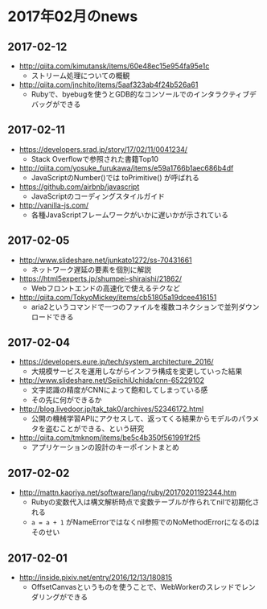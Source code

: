 # 2017年02月のnews

## 2017-02-12

* http://qiita.com/kimutansk/items/60e48ec15e954fa95e1c
  * ストリーム処理についての概観
* http://qiita.com/jnchito/items/5aaf323ab4f24b526a61
  * Rubyで、byebugを使うとGDB的なコンソールでのインタラクティブデバッグができる

## 2017-02-11

* https://developers.srad.jp/story/17/02/11/0041234/
  * Stack Overflowで参照された書籍Top10
* http://qiita.com/yosuke_furukawa/items/e59a1766b1aec686b4df
  * JavaScriptのNumber()では toPrimitive() が呼ばれる
* https://github.com/airbnb/javascript
  * JavaScriptのコーディングスタイルガイド
* http://vanilla-js.com/
  * 各種JavaScriptフレームワークがいかに遅いかが示されている

## 2017-02-05

* http://www.slideshare.net/junkato1272/ss-70431661
  * ネットワーク遅延の要素を個別に解説
* https://html5experts.jp/shumpei-shiraishi/21862/
  * Webフロントエンドの高速化で使えるテクなど
* http://qiita.com/TokyoMickey/items/cb51805a19dcee416151
  * aria2というコマンドで一つのファイルを複数コネクションで並列ダウンロードできる

## 2017-02-04

* https://developers.eure.jp/tech/system_architecture_2016/
  * 大規模サービスを運用しながらインフラ構成を変更していった結果
* http://www.slideshare.net/SeiichiUchida/cnn-65229102
  * 文字認識の精度がCNNによって飽和してしまっている感
  * その先に何ができるか
* http://blog.livedoor.jp/tak_tak0/archives/52346172.html
  * 公開の機械学習APIにアクセスして、返ってくる結果からモデルのパラメタを盗むことができる、という研究
* http://qiita.com/tmknom/items/be5c4b350f561991f2f5
  * アプリケーションの設計のキーポイントまとめ

## 2017-02-02

* http://mattn.kaoriya.net/software/lang/ruby/20170201192344.htm
  * Rubyの変数代入は構文解析時点で変数テーブルが作られてnilで初期化される
  * `a = a + 1` がNameErrorではなくnil参照でのNoMethodErrorになるのはそのせい

## 2017-02-01

* http://inside.pixiv.net/entry/2016/12/13/180815
  * OffsetCanvasというものを使うことで、WebWorkerのスレッドでレンダリングができる

